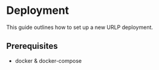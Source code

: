 # Deployment

This guide outlines how to set up a new URLP deployment.

## Prerequisites

* docker & docker-compose
